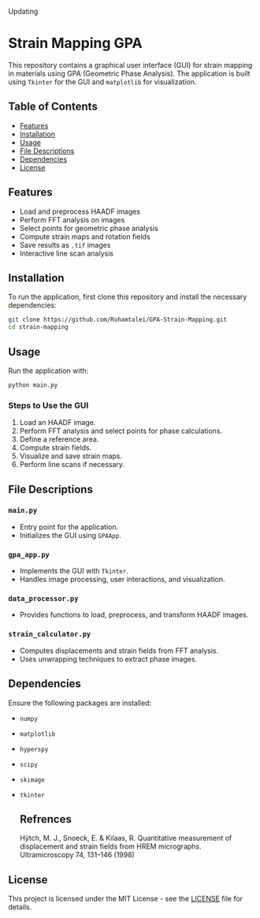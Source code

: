 Updating


# Strain Mapping GPA

This repository contains a graphical user interface (GUI) for strain mapping in materials using GPA (Geometric Phase Analysis). The application is built using `Tkinter` for the GUI and `matplotlib` for visualization.

## Table of Contents
- [Features](#features)
- [Installation](#installation)
- [Usage](#usage)
- [File Descriptions](#file-descriptions)
- [Dependencies](#dependencies)
- [License](#license)

## Features
- Load and preprocess HAADF images
- Perform FFT analysis on images
- Select points for geometric phase analysis
- Compute strain maps and rotation fields
- Save results as `.tif` images
- Interactive line scan analysis

## Installation

To run the application, first clone this repository and install the necessary dependencies:

```bash
git clone https://github.com/Rohamtalei/GPA-Strain-Mapping.git
cd strain-mapping
```

## Usage

Run the application with:

```bash
python main.py
```

### Steps to Use the GUI
1. Load an HAADF image.
2. Perform FFT analysis and select points for phase calculations.
3. Define a reference area.
4. Compute strain fields.
5. Visualize and save strain maps.
6. Perform line scans if necessary.

## File Descriptions

### `main.py`
- Entry point for the application.
- Initializes the GUI using `GPAApp`.

### `gpa_app.py`
- Implements the GUI with `Tkinter`.
- Handles image processing, user interactions, and visualization.

### `data_processor.py`
- Provides functions to load, preprocess, and transform HAADF images.

### `strain_calculator.py`
- Computes displacements and strain fields from FFT analysis.
- Uses unwrapping techniques to extract phase images.

## Dependencies

Ensure the following packages are installed:
- `numpy`
- `matplotlib`
- `hyperspy`
- `scipy`
- `skimage`
- `tkinter`

  ## Refrences

  Hÿtch, M. J., Snoeck, E. & Kilaas, R. Quantitative measurement of displacement and strain fields from HREM micrographs. Ultramicroscopy 74, 131–146 (1998)


## License
This project is licensed under the MIT License - see the [LICENSE](LICENSE) file for details.

